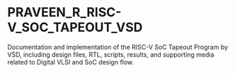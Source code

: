 # PRAVEEN_R_RISC-V_SOC_TAPEOUT_VSD
Documentation and implementation of the RISC-V SoC Tapeout Program by VSD, including design files, RTL, scripts, results, and supporting media related to Digital VLSI and SoC design flow.

